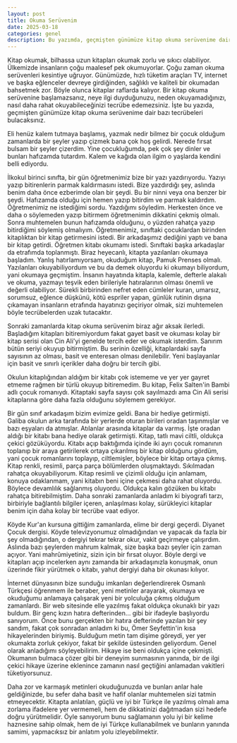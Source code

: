 ```yaml
---
layout: post
title: Okuma Serüvenim
date: 2025-03-18
categories: genel
description: Bu yazımda, geçmişten günümüze kitap okuma serüvenime dair bazı tecrübeleri bulacaksınız!
---
```


Kitap okumak, bilhassa uzun kitapları okumak zorlu ve sıkıcı olabiliyor. Ülkemizde insanların çoğu maalesef pek okumuyorlar. Çoğu zaman okuma serüvenleri kesintiye uğruyor. Günümüzde, hızlı tüketim araçları TV, internet ve başka eğlenceler devreye girdiğinden, sağlıklı ve kaliteli bir okumadan bahsetmek zor. Böyle olunca kitaplar raflarda kalıyor. Bir kitap okuma serüvenine başlamazsanız, neye ilgi duyduğunuzu, neden okuyamadığınızı, nasıl daha rahat okuyabileceğinizi tecrübe edemezsiniz. İşte bu yazıda, geçmişten günümüze kitap okuma serüvenime dair bazı tecrübeleri bulacaksınız.

Eli henüz kalem tutmaya başlamış, yazmak nedir bilmez bir çocuk olduğum zamanlarda bir şeyler yazıp çizmek bana çok hoş gelirdi. Nerede fırsat bulsam bir şeyler çizerdim. Yine çocukluğumda, pek çok şey dinler ve bunları hafızamda tutardım. Kalem ve kağıda olan ilgim o yaşlarda kendini belli ediyordu.

İlkokul birinci sınıfta, bir gün öğretmenimiz bize bir yazı yazdırıyordu. Yazıyı yazıp bitirenlerin parmak kaldırmasını istedi. Bize yazdırdığı şey, aslında benim daha önce ezberimde olan bir şeydi. Bu bir ninni veya ona benzer bir şeydi. Hafızamda olduğu için hemen yazıp bitirdim ve parmak kaldırdım. Öğretmenimiz ne istediğimi sordu. Yazdığımı söyledim. Herkesten önce ve daha o söylemeden yazıp bitirmem öğretmenimin dikkatini çekmiş olmalı. Sonra muhtemelen bunun hafızamda olduğunu, o yüzden rahatça yazıp bitirdiğimi söylemiş olmalıyım. Öğretmenimiz, sınıftaki çocuklardan birinden kitaplıktan bir kitap getirmesini istedi. Bir arkadaşımız dediğini yaptı ve bana bir kitap getirdi. Öğretmen kitabı okumamı istedi. Sınıftaki başka arkadaşlar da etrafımda toplanmıştı. Biraz heyecanlı, kitapta yazılanları okumaya başladım. Yanlış hatırlamıyorsam, okuduğum kitap, Pamuk Prenses olmalı. Yazılanları okuyabiliyordum ve bu da demek oluyordu ki okumayı biliyordum, yani okumaya geçmiştim. İnsanın hayatında kitapla, kalemle, defterle alakalı ve okuma, yazmayı teşvik eden birileriyle hatıralarının olması önemli ve değerli olabiliyor. Sürekli birbirinden nefret eden cümleler kuran, umarsız, sorumsuz, eğlence düşkünü, kötü espriler yapan, günlük rutinin dışına çıkamayan insanların etrafında hayatınızı geçiriyor olmak, sizi muhtemelen böyle tecrübelerden uzak tutacaktır.

Sonraki zamanlarda kitap okuma serüvenim biraz ağır aksak ilerledi. Başladığım kitapları bitiremiyordum fakat gayet basit ve okuması kolay bir kitap serisi olan Cin Ali'yi genelde tercih eder ve okumak isterdim. Sanırım bütün seriyi okuyup bitirmiştim. Bu serinin özelliği, kitaplardaki sayfa sayısının az olması, basit ve enteresan olması denilebilir. Yeni başlayanlar için basit ve sınırlı içerikler daha doğru bir tercih gibi.

Okulun kitaplığından aldığım bir kitabı çok istememe ve yer yer gayret etmeme rağmen bir türlü okuyup bitiremedim. Bu kitap, Felix Salten'in Bambi adlı çocuk romanıydı. Kitaptaki sayfa sayısı çok sayılmazdı ama Cin Ali serisi kitaplarına göre daha fazla olduğunu söylemem gerekiyor.

Bir gün sınıf arkadaşım bizim evimize geldi. Bana bir hediye getirmişti. Galiba okulun arka tarafında bir yerlerde oturan birileri oradan taşınmışlar ve bazı eşyaları da atmışlar. Atılanlar arasında kitaplar da varmış. İşte oradan aldığı bir kitabı bana hediye olarak getirmişti. Kitap, tatlı mavi ciltli, oldukça çekici gözüküyordu. Kitabı açıp baktığımda içinde iki ayrı çocuk romanının toplanıp bir araya getirilerek ortaya çıkarılmış bir kitap olduğunu gördüm, yani çocuk romanlarını toplayıp, ciltlemişler, böylece bir kitap ortaya çıkmış. Kitap renkli, resimli, parça parça bölümlerden oluşmaktaydı. Sıkılmadan rahatça okuyabiliyorum. Kitap resimli ve çizimli olduğu için anlamam, konuya odaklanmam, yani kitabın beni içine çekmesi daha rahat oluyordu. Böylece devamlılık sağlanmış oluyordu. Oldukça kalın gözüken bu kitabı rahatça bitirebilmiştim. Daha sonraki zamanlarda anladım ki biyografi tarzı, birbiriyle bağlantılı bilgiler içeren, anlaşılması kolay, sürükleyici kitaplar benim için daha kolay bir tecrübe vaat ediyor.

Köyde Kur'an kursuna gittiğim zamanlarda, elime bir dergi geçerdi. Diyanet Çocuk dergisi. Köyde televizyonumuz olmadığından ve yapacak da fazla bir şey olmadığından, o dergiyi tekrar tekrar okur, vakit geçirmeye çalışırdım. Aslında bazı şeylerden mahrum kalmak, size başka bazı şeyler için zaman açıyor. Yani mahrûmiyetiniz, sizin için bir fırsat oluyor. Böyle dergi ve kitapları açıp incelerken aynı zamanda bir arkadaşınızla konuşmak, onun üzerinde fikir yürütmek o kitabı, yahut dergiyi daha bir okunası kılıyor.

İnternet dünyasının bize sunduğu imkanları değerlendirerek Osmanlı Türkçesi öğrenmem ile beraber, yeni metinler arayarak, okumaya ve okuduğumu anlamaya çalışarak yeni bir yolculuğa çıkmış olduğum zamanlardı. Bir web sitesinde elle yazılmış fakat oldukça okunaklı bir yazı buldum. Bir genç kızın hatıra defterinden... gibi bir ifadeyle başlıyordu sanıyorum. Önce bunu gerçekten bir hatıra defterinde yazılan bir şey sandım, fakat çok sonradan anladım ki bu, Ömer Seyfettin'in kısa hikayelerinden biriymiş. Bulduğum metin tam dişime göreydi, yer yer okumakta zorluk çekiyor, fakat bir şekilde üstesinden geliyordum. Genel olarak anladığımı söyleyebilirim. Hikaye ise beni oldukça içine çekmişti. Okumanın bulmaca çözer gibi bir deneyim sunmasının yanında, bir de ilgi çekici hikaye üzerine eklenince zamanın nasıl geçtiğini anlamadan vakitleri tüketiyorsunuz.

Daha zor ve karmaşık metinleri okuduğunuzda ve bunları anlar hale geldiğinizde, bu sefer daha basit ve hafif olanlar muhtemelen sizi tatmin etmeyecektir. Kitapta anlatılan, güçlü ve iyi bir Türkçe ile yazılmış olmalı ama zorlama ifadelere yer vermemeli, hem de dikkatinizi dağıtmadan sizi hedefe doğru yürütmelidir. Öyle sanıyorum bunu sağlamanın yolu iyi bir kelime haznesine sahip olmak, hem de iyi Türkçe kullanabilmek ve bunların yanında samimi, yapmacıksız bir anlatım yolu izleyebilmektir.